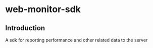 # web-monitor-sdk

## Introduction

A sdk for reporting performance and other related data to the server